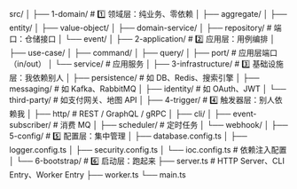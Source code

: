 src/
│
├── 1-domain/                       # 1️⃣ 领域层：纯业务、零依赖
│   ├── aggregate/
│   ├── entity/
│   ├── value-object/
│   ├── domain-service/
│   ├── repository/                 # 端口：仓储接口
│   └── event/
│
├── 2-application/                  # 2️⃣ 应用层：用例编排
│   ├── use-case/
│   ├── command/
│   ├── query/
│   ├── port/                       # 应用层端口（in/out）
│   └── service/                    # 应用服务
│
├── 3-infrastructure/               # 3️⃣ 基础设施层：我依赖别人
│   ├── persistence/                #   如 DB、Redis、搜索引擎
│   ├── messaging/                  #   如 Kafka、RabbitMQ
│   ├── identity/                   #   如 OAuth、JWT
│   └── third-party/                #   如支付网关、地图 API
│
├── 4-trigger/                      # 4️⃣ 触发器层：别人依赖我
│   ├── http/                       #   REST / GraphQL / gRPC
│   ├── cli/
│   ├── event-subscriber/           #   消费 MQ
│   ├── scheduler/                  #   定时任务
│   └── webhook/
│
├── 5-config/                       # 5️⃣ 配置层：集中管理
│   ├── database.config.ts
│   ├── logger.config.ts
│   ├── security.config.ts
│   └── ioc.config.ts               # 依赖注入配置
│
└── 6-bootstrap/                    # 6️⃣ 启动层：跑起来
    ├── server.ts                   #   HTTP Server、CLI Entry、Worker Entry
    ├── worker.ts
    └── main.ts